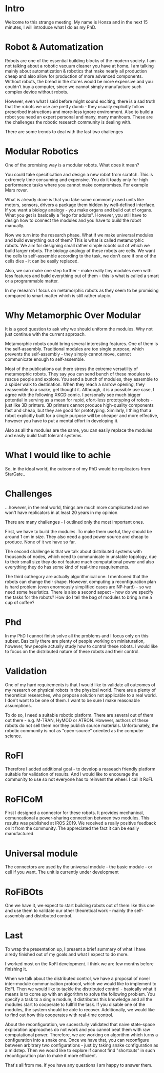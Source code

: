 # Intro

Welcome to this strange meeting. My name is Honza and in the next 15 minutes, I
will introduce what I do as my PhD.

# Robot & Automatization

Robots are one of the essential building blocks of the modern society. I am not
talking about a robotic vacuum cleaner you have at home. I am talking mainly
about automatization & robotics that make nearly all production cheap and also
allow for production of more advanced components. Without robots, the bread in
the stores would be more expensive and you couldn't buy a computer, since we
cannot simply manufacture such complex device without robots.

However, even what I said before might sound exciting, there is a sad truth that
the robots we use are pretty dumb - they usually explicitly follow prescribed
instructions and more-less ignore environment. Also to build a robot you need an
expert personal and many, many manhours. These are the challenges the robotic
research community is dealing with.

There are some trends to deal with the last two challenges

# Modular Robotics

One of the promising way is a modular robots. What does it mean?

You could take specification and design a new robot from scratch. This is
extremely time consuming and expensive. You do it toady only for high
performance tasks where you cannot make compromises. For example Mars rover.

What is already done is that you take some commonly used units like motors,
sensors, drivers a package them hidden by well-defined interface. If you want a
biology analogy - you make organs and build out of organs. What you get is
basically a "lego for adults". However, you still have to design how to connect
the modules and you have to build the robot manually.

Now we turn into the research phase. What if we make universal modules and build
everything out of them? This is what is called metamorphic robots. We aim for
designing small rather simple robots out of which we build larger robots. The
biology analogy of these robots are cells. We want the cells to self-assemble
according to the task, we don't care if one of the cells dies - it can be easily
replaced.

Also, we can make one step further - make really tiny modules even with less
features and build everything out of them - this is what is called a smart or a
programmable matter.

In my research I focus on metamorphic robots as they seem to be promising
compared to smart matter which is still rather utopic.

# Why Metamorphic Over Modular

It is a good question to ask why we should uniform the modules. Why not just
continue with the current approach.

Metamorphic robots could bring several interesting features. One of them is the
self-assembly. Traditional modules are too single purpose, which prevents the
self-assembly - they simply cannot move, cannot communicate enough to
self-assemble.

Most of the publications out there stress the extreme versatility of metamorphic
robots. They say you can send bunch of these modules to rescue people and
explore. You send a bunch of modules, they assemble to a spider walk to
destination. When they reach a narrow opening, they reassemble to a snake, get
thought it. Although, it is a possible use case, I agree with the following XKCD
comic. I personally see much bigger potential in serving as a mean for rapid,
efort-less prototyping of robots - just like 3D printers. 3D printers cannot
produce high-quality components fast and cheap, but they are good for
prototyping. Similarly, I thing that a robot explicitly built for a single
purpose will be cheaper and more effective, however you have to put a mental
effort in developing it.

Also as all the modules are the same, you can easily replace the modules and
easily build fault tolerant systems.

# What I would like to achie

So, in the ideal world, the outcome of my PhD would be replicators from StarGate..

# Challenges

...however, in the real world, things are much more complicated and we won't
have replicators in at least 20 years in my opinion.

There are many challenges - I outlined only the most important ones.

First, we have to build the modules. To make them useful, they should be around
1 cm in size. They also need a good power source and cheap to produce. None of
it we have so far.

The second challenge is that we talk about distributed systems with thousands of
nodes, which need to communicate in unstable topology, due to their small size
they do not feature much computational power and also everything they do has
some kind of real-time reaquirements.

The third cathegory are actually algorithmical one. I mentioned that the robots
can change their shape. However, computing a reconfiguration plan is hard
problem (even enormously simplified cases are NP-hard) - so we need some
heuristics. There is also a second aspect - how do we specify the tasks for the
robots? How do I tell the bag of modules to bring a me a cup of coffee?

# Phd

In my PhD I cannot finish solve all the problems and I focus only on this
subset. Basically there are plenty of people working on miniaturation, however,
few people actually study how to control these robots. I would like to focus on
the distributed nature of these robots and their control.

# Validation

One of my hard requirements is that I would like to validate all outcomes of my
research on physical robots in the physical world. There are a plenty of
theoretical researches, who propose solution not applicable to a real world. I
don't want to be one of them. I want to be sure I make reasonable assumptions.

To do so, I need a suitable robotic platform. There are several out of them out
there - e.g. M-TRAN, HyMOD or ATRON. However, authors of these robots do not
sell them nor they publish source materials. Unfortunately, the robotic
community is not as "open-source" oriented as the computer science.

# RoFI

Therefore I added additional goal - to develop a reaseach friendly platform
suitable for validation of results. And I would like to encourage the community
to use so not everyone has to reinvent the wheel. I call it RoFI.

# RoFICoM

First I designed a connector for these robots. It provides mechanical,
ocmuncational a power-sharing connection between two modules. This results was
published at IROS 2019. We received a really positive feedback on it from the
community. The appreciated the fact it can be easily manufactured.

# Universal module

The connectors are used by the universal module - the basic module - or cell if
you want. The unit is currently under development

# RoFiBOts

One we have it, we expect to start building robots out of them like this one and
use them to validate our other theoretical work - mainly the self-assembly and
distributed control.

# Last

To wrap the presentation up, I present a brief summary of what I have alredy
finished out of my goals and what I expect to do more.

I worked most on the RoFI development. I think we are few months before
finishing it.

When we talk about the distributed control, we have a proposal of novel
inter-module communication protocol, which we would like to implement to RoFI.
Then we would like to tackle the distributed control - basically what it means
is to come up with an algorithm to solve the following problem. You specify a
task to a single module, it distributes this knowledge and all the modules start
to cooperate to fullfill the task. If you disable one of the modules, the system
should be able to recover. Additionally, we would like to find out how this
cooperates with real-time control.

About the reconfiguration, we sucessfully validated that naive state-space
exploration approaches do not work  and you cannot beat them with raw
computational power. Therefore, we are working on algorithm which turns a
configuration into a snake one. Once we have that, you can reconfigure between
arbitrary two configurations - just by taking snake configuration as a midstep.
Then we would like to explore if cannot find "shortcuts" in such reconfiguration
plan to make it more efficient.

That's all from me. If you have any questions I am happy to answer them.
